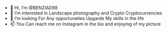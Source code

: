 - 👋 Hi, I’m @BENZIAD98
- 👀 I’m interested in Landscape photography and Crypto Cryptocurrencies
- 💞️ I’m looking For Any opportuneties Upgarde My skills in the life 
- 📫 You Can reach me on Instagram in the bio and enjoying of my picture  

<!---
BENZIAD98/BENZIAD98 is a ✨ special ✨ repository because its `README.md` (this file) appears on your GitHub profile.
You can click the Preview link to take a look at your changes.
--->
